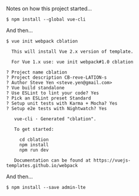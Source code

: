 Notes on how this project started...

    $ npm install --global vue-cli

And then...

    $ vue init webpack cblation

      This will install Vue 2.x version of template.

      For Vue 1.x use: vue init webpack#1.0 cblation

    ? Project name cblation
    ? Project description CB-reve-LATION-s
    ? Author Steve Yen <steve.yen@gmail.com>
    ? Vue build standalone
    ? Use ESLint to lint your code? Yes
    ? Pick an ESLint preset Standard
    ? Setup unit tests with Karma + Mocha? Yes
    ? Setup e2e tests with Nightwatch? Yes

       vue-cli · Generated "cblation".

       To get started:

         cd cblation
         npm install
         npm run dev

       Documentation can be found at https://vuejs-templates.github.io/webpack

And then...

    $ npm install --save admin-lte

